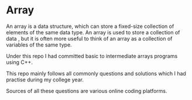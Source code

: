 # Array
An array is a data structure, which can store a fixed-size collection of elements of the same data type. An array is used to store a collection of data , but it is often more useful to think of an array as a collection of variables of the same type.

Under this repo I had committed basic to intermediate arrays programs using C++.

This repo mainly follows all commonly questions and solutions which I had practise during my college year.

Sources of all these questions are various online coding platforms. 
